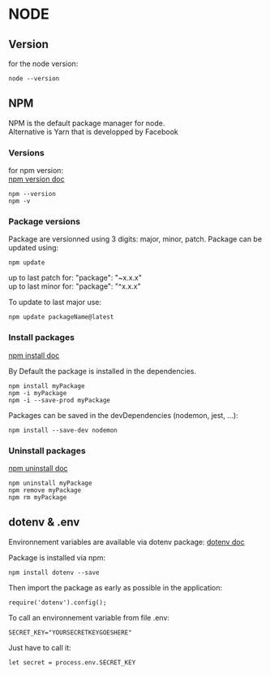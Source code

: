 # NODE

## Version

for the node version:

    node --version

## NPM

NPM is the default package manager for node.  
Alternative is Yarn that is developped by Facebook

### Versions

for npm version:  
[npm version doc](https://docs.npmjs.com/cli/v8/commands/npm-version)

    npm --version
    npm -v

### Package versions

Package are versionned using 3 digits: major, minor, patch.
Package can be updated using:

    npm update

up to last patch for: "package": "~x.x.x"  
up to last minor for: "package": "^x.x.x"  

To update to last major use:

    npm update packageName@latest

### Install packages

[npm install doc](https://docs.npmjs.com/cli/v8/commands/npm-install)

By Default the package is installed in the dependencies. 

    npm install myPackage
    npm -i myPackage
    npm -i --save-prod myPackage

Packages can be saved in the devDependencies (nodemon, jest, ...):

    npm install --save-dev nodemon


### Uninstall packages

[npm uninstall doc](https://docs.npmjs.com/cli/v8/commands/npm-uninstall)

    npm uninstall myPackage
    npm remove myPackage
    npm rm myPackage

## dotenv & .env

Environnement variables are available via dotenv package: [dotenv doc](https://github.com/motdotla/dotenv#readme)

Package is installed via npm:

    npm install dotenv --save

Then import the package as early as possible in the application:

    require('dotenv').config();

To call an environnement variable from file .env:

    SECRET_KEY="YOURSECRETKEYGOESHERE"

Just have to call it:

    let secret = process.env.SECRET_KEY